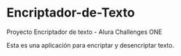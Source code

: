 # Encriptador-de-Texto
Proyecto Encriptador de texto - Alura Challenges ONE

Esta es una aplicación para encriptar y desencriptar texto.

